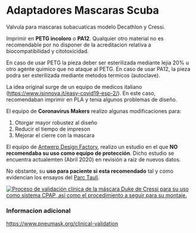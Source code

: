 # Adaptadores Mascaras Scuba

Valvula para mascaras subacuaticas modelo Decathlon y Cressi.

Imprimir en **PETG incoloro** o **PA12**. Qualquier otro material no es recomendable por no disponer de la acreditacion relativa a biocompatibilidad y citotoxicidad.

En caso de usar PETG la pieza deber ser esterilizada mediante lejia 20% u otro agente quimico que no ataque al PETG. En caso de usar PA12, la pieza podra ser esterilizada mediante metodos termicos (autoclave).

La idea original surge de un equipo de medicos italiano (https://www.isinnova.it/easy-covid19-esp-2/). En este caso, recomendaban imprimir en PLA y tenia algunos problemas de diseño.


El equipo de **Coronavirus Makers** realizo algunas modificaciones para:
1. Otorgar mayor robustez al diseño
2. Reducir el tiempo de impreson
3. Mejorar el cierre con la mascara


El equipo de [Antwerp Design Factory](https://antwerpdesignfactory.be/decathlon.html), realizo un estudio en el que __NO recomendaba su uso como equipo de protección__. Dicho estudio se encuentra actualemten (Abril 2020) en revisión a raiz de nuevos datos.

No obstante, su __uso para paciente si esta recomendado__ tal y como evidencian los ensayos del [Parc Tauli](http://www.tauli.cat/institut/plataformes-i-serveis/laboratori-3d/covid-3d/cataleg/#3dpt021).

[![Proceso de validación clínica de la máscara Duke de Cressi para su uso como sistema CPAP, así como el procedimiento a seguir para su montaje.](http://img.youtube.com/vi/NvGusf-dad8/0.jpg)](https://www.youtube.com/watch?v=NvGusf-dad8)

### Informacion adicional 
https://www.pneumask.org/clinical-validation